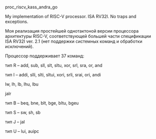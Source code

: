 proc_riscv_kass_andra_go

My implementation of RISC-V processor. ISA RV32I. No traps and exceptions.

Моя реализация простейшей однотактоной версии процессора архитектуры RISC-V, соответствующей большей части спецификации ISA RV32I ver. 2.1 (нет поддержки системных команд и обработки исключений).


Процессор поддерживает 37 команд: 

тип R – add, sub, sll, slt, sltu, xor, srl, sra, or, and

тип I – addi, slli, slti, sltui, xori, srli, srai, ori, andi

lw, lh, lb, lhu, lbu

jalr

тип B – beq, bne, blt, bge, bltu, bgeu

тип S – sw, sh, sb

тип J – jal

тип U – lui, auipc

